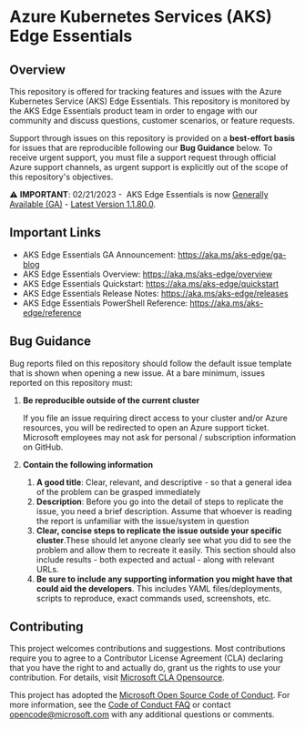 # Azure Kubernetes Services (AKS) Edge Essentials

## Overview

This repository is offered for tracking features and issues with the Azure Kubernetes Service (AKS) Edge Essentials. This repository is monitored by the AKS Edge Essentials product team in order to engage with our community and discuss questions, customer scenarios, or feature requests.

Support through issues on this repository is provided on a **best-effort basis** for issues that are reproducible following our **Bug Guidance** below. To receive urgent support, you must file a support request through official Azure support channels, as urgent support is explicitly out of the scope of this repository's objectives.

:warning: **IMPORTANT**: 02/21/2023 -  AKS Edge Essentials is now [Generally Available (GA)](https://aka.ms/aks-edge/ga-blog) - [Latest Version 1.1.80.0](https://github.com/Azure/AKS-Edge/releases/tag/1.1.80.0).

## Important Links

- AKS Edge Essentials GA Announcement: https://aka.ms/aks-edge/ga-blog
- AKS Edge Essentials Overview: https://aka.ms/aks-edge/overview
- AKS Edge Essentials Quickstart: https://aka.ms/aks-edge/quickstart
- AKS Edge Essentials Release Notes: https://aka.ms/aks-edge/releases
- AKS Edge Essentials PowerShell Reference: https://aka.ms/aks-edge/reference

## Bug Guidance

Bug reports filed on this repository should follow the default issue template that is shown when opening a new issue. At a bare minimum, issues reported on this repository must:

1. **Be reproducible outside of the current cluster**

    If you file an issue requiring direct access to your cluster and/or Azure resources, you will be redirected to open an Azure support ticket. Microsoft employees may not ask for personal / subscription information on GitHub. 

1. **Contain the following information**
    1. **A good title**: Clear, relevant, and descriptive - so that a general idea of the problem can be grasped immediately
    1. **Description**: Before you go into the detail of steps to replicate the issue, you need a brief description. Assume that whoever is reading the report is unfamiliar with the issue/system in question
    1. **Clear, concise steps to replicate the issue outside your specific cluster**.These should let anyone clearly see what you did to see the problem and allow them to recreate it easily. This section should also include results - both expected and actual - along with relevant URLs.
    1. **Be sure to include any supporting information you might have that could aid the developers**. This includes YAML files/deployments, scripts to reproduce, exact commands used, screenshots, etc.

## Contributing

This project welcomes contributions and suggestions. Most contributions require you to agree to a Contributor License Agreement (CLA) declaring that you have the right to and actually do, grant us
the rights to use your contribution. For details, visit [Microsoft CLA Opensource](https://cla.opensource.microsoft.com).

This project has adopted the [Microsoft Open Source Code of Conduct](https://opensource.microsoft.com/codeofconduct/).
For more information, see the [Code of Conduct FAQ](https://opensource.microsoft.com/codeofconduct/faq/) or
contact [opencode@microsoft.com](mailto:opencode@microsoft.com) with any additional questions or comments.
